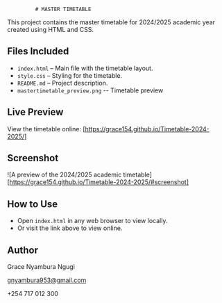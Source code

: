              # MASTER TIMETABLE 

This project contains the master timetable for 2024/2025 academic year created using HTML and CSS.

## Files Included
- `index.html` – Main file with the timetable layout.
- `style.css` – Styling for the timetable.
- `README.md` – Project description.
- `mastertimetable_preview.png` -- Timetable preview

## Live Preview
View the timetable online: 
[https://grace154.github.io/Timetable-2024-2025/]


## Screenshot
![A preview of the 2024/2025 academic timetable][https://grace154.github.io/Timetable-2024-2025/#screenshot]
## How to Use
- Open `index.html` in any web browser to view locally.
- Or visit the link above to view online.

## Author
Grace Nyambura Ngugi

gnyambura953@gmail.com

+254 717 012 300